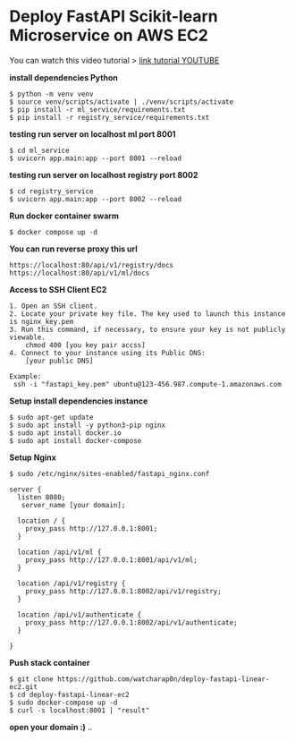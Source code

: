 # Deploy FastAPI Scikit-learn Microservice on AWS EC2


You can watch this video tutorial > [link tutorial YOUTUBE](https://youtu.be/hmAJKgMIyCk "link tutorial")


**install dependencies Python**

    $ python -m venv venv
    $ source venv/scripts/activate | ./venv/scripts/activate
    $ pip install -r ml_service/requirements.txt
    $ pip install -r registry_service/requirements.txt

**testing run server on localhost ml port 8001**

    $ cd ml_service
    $ uvicorn app.main:app --port 8001 --reload

**testing run server on localhost registry port 8002**

    $ cd registry_service
    $ uvicorn app.main:app --port 8002 --reload

**Run docker container swarm**

    $ docker compose up -d

**You can run reverse proxy this url**

    https://localhost:80/api/v1/registry/docs
    https://localhost:80/api/v1/ml/docs

**Access to SSH Client EC2**

    1. Open an SSH client.
    2. Locate your private key file. The key used to launch this instance is nginx_key.pem
    3. Run this command, if necessary, to ensure your key is not publicly viewable.
        chmod 400 [you key pair accss]
    4. Connect to your instance using its Public DNS:
        [your public DNS]

    Example:
     ssh -i "fastapi_key.pem" ubuntu@123-456.987.compute-1.amazonaws.com

**Setup install dependencies instance**
    
    $ sudo apt-get update
    $ sudo apt install -y python3-pip nginx
    $ sudo apt install docker.io
    $ sudo apt install docker-compose

**Setup Nginx**
    
    $ sudo /etc/nginx/sites-enabled/fastapi_nginx.conf

```nginx
server {
  listen 8080;
   server_name [your domain];

  location / {
    proxy_pass http://127.0.0.1:8001;
  }

  location /api/v1/ml {
    proxy_pass http://127.0.0.1:8001/api/v1/ml;
  }

  location /api/v1/registry {
    proxy_pass http://127.0.0.1:8002/api/v1/registry;
  }

  location /api/v1/authenticate {
    proxy_pass http://127.0.0.1:8002/api/v1/authenticate;
  }

}
```

**Push stack container**
    
    $ git clone https://github.com/watcharap0n/deploy-fastapi-linear-ec2.git
    $ cd deploy-fastapi-linear-ec2
    $ sudo docker-compose up -d
    $ curl -s localhost:8001 | "result"

**open your domain :)** ..







